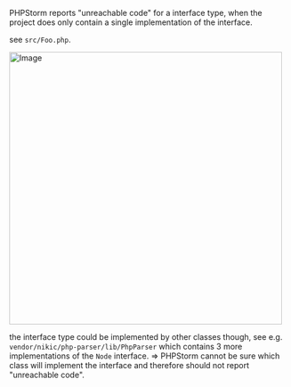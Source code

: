 PHPStorm reports "unreachable code" for a interface type, when the project does only contain a single implementation of the interface.

see `src/Foo.php`.

<img width="490" alt="Image" src="https://github.com/user-attachments/assets/1ddd9916-fabe-45fa-b365-a7373bc6510c" />

the interface type could be implemented by other classes though, see e.g. `vendor/nikic/php-parser/lib/PhpParser` which contains 3 more implementations of the `Node` interface.
=> PHPStorm cannot be sure which class will implement the interface and therefore should not report "unreachable code".
